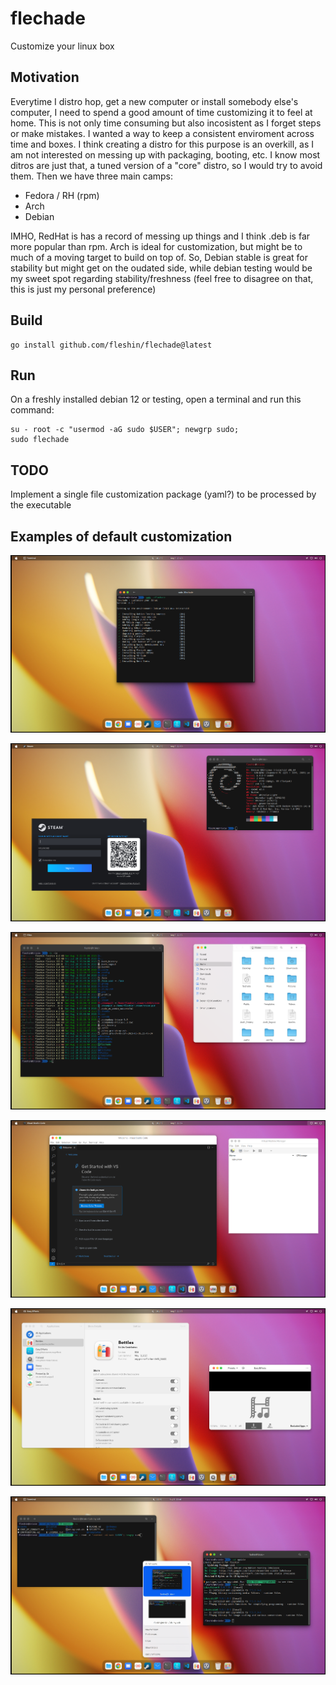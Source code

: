 # flechade
Customize your linux box

## Motivation
Everytime I distro hop, get a new computer or install somebody else's computer, I need to spend a good amount of time customizing it to feel at home.
This is not only time consuming but also incosistent as I forget steps or make mistakes. I wanted a way to keep a consistent enviroment across time and boxes.
I think creating a distro for this purpose is an overkill, as I am not interested on messing up with packaging, booting, etc.
I know most ditros are just that, a tuned version of a "core" distro, so I would try to avoid them. Then we have three main camps:

- Fedora / RH (rpm)
- Arch
- Debian

IMHO, RedHat is has a record of messing up things and I think .deb is far more popular than rpm. Arch is ideal for customization, but might be to much of a moving target to build on top of. So, Debian stable is great for stability but might get on the oudated side, while debian testing would be my sweet spot regarding stability/freshness (feel free to disagree on that, this is just my personal preference)

## Build
```
go install github.com/fleshin/flechade@latest
```

## Run
On a freshly installed debian 12 or testing, open a terminal and run this command:

```
su - root -c "usermod -aG sudo $USER"; newgrp sudo; 
sudo flechade
```

## TODO
Implement a single file customization package (yaml?) to be processed by the executable

## Examples of default customization

<p align="center"> <img src="https://raw.githubusercontent.com/fleshin/fleshin/master/ss0.png"/> </p>

<p align="center"> <img src="https://raw.githubusercontent.com/fleshin/fleshin/master/ss1.png"/> </p>

<p align="center"> <img src="https://raw.githubusercontent.com/fleshin/fleshin/master/ss2.png"/> </p>

<p align="center"> <img src="https://raw.githubusercontent.com/fleshin/fleshin/master/ss3.png"/> </p>

<p align="center"> <img src="https://raw.githubusercontent.com/fleshin/fleshin/master/ss4.png"/> </p>

<p align="center"> <img src="https://raw.githubusercontent.com/fleshin/fleshin/master/ss5.png"/> </p>


